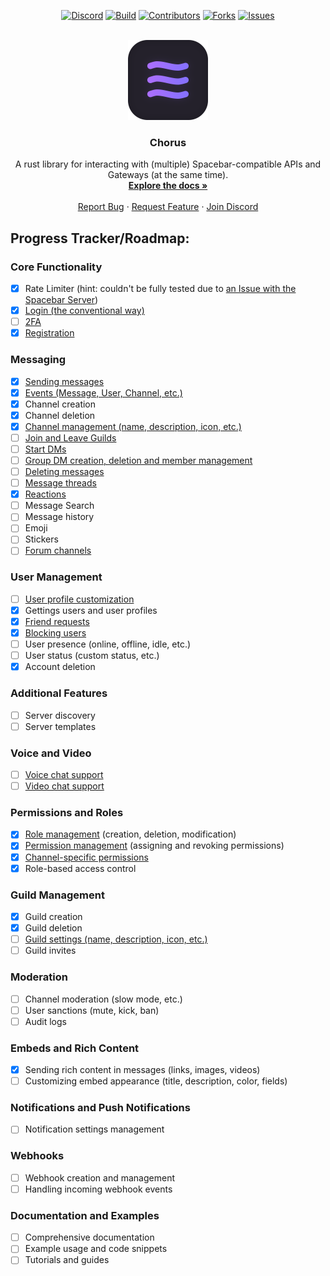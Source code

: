 <div align="center">

[![Discord]][Discord-invite]
[![Build][build-shield]][build-url]
[![Contributors][contributors-shield]][contributors-url]
[![Forks][forks-shield]][forks-url]
[![Issues][issues-shield]][issues-url]

</br>
<div align="center">
  <a href="https://github.com/polyphony-chat/chorus">
    <img src="https://raw.githubusercontent.com/polyphony-chat/design/main/branding/polyphony-chorus-round-8bit.png" alt="Logo" width="128" height="128">
  </a>

<h3 align="center">Chorus</h3>

  <p align="center">
    A rust library for interacting with (multiple) Spacebar-compatible APIs and Gateways (at the same time).
    <br />
    <a href="https://github.com/polyphony-chat/chorus"><strong>Explore the docs »</strong></a>
    <br />
    <br />
    <a href="https://github.com/polyphony-chat/chorus/issues">Report Bug</a>
    ·
    <a href="https://github.com/polyphony-chat/chorus/issues">Request Feature</a>
    ·
    <a href="https://discord.gg/8tKSC8wzDq">Join Discord</a>
  </p>
</div>

</div>

## Progress Tracker/Roadmap:
### Core Functionality
- [x] Rate Limiter (hint: couldn't be fully tested due to [an Issue with the Spacebar Server](https://github.com/spacebarchat/server/issues/1022))
- [x] [Login (the conventional way)](https://github.com/polyphony-chat/chorus/issues/1)
- [ ] [2FA](https://github.com/polyphony-chat/chorus/issues/40)
- [x] [Registration](https://github.com/polyphony-chat/chorus/issues/1)

### Messaging
- [x] [Sending messages](https://github.com/polyphony-chat/chorus/issues/23)
- [x] [Events (Message, User, Channel, etc.)](https://github.com/polyphony-chat/chorus/issues/51)
- [x] Channel creation
- [x] Channel deletion
- [x] [Channel management (name, description, icon, etc.)](https://github.com/polyphony-chat/chorus/issues/48)
- [ ] [Join and Leave Guilds](https://github.com/polyphony-chat/chorus/issues/45)
- [ ] [Start DMs](https://github.com/polyphony-chat/chorus/issues/45)
- [ ] [Group DM creation, deletion and member management](https://github.com/polyphony-chat/chorus/issues/89)
- [ ] [Deleting messages](https://github.com/polyphony-chat/chorus/issues/91)
- [ ] [Message threads](https://github.com/polyphony-chat/chorus/issues/90)
- [x] [Reactions](https://github.com/polyphony-chat/chorus/issues/85)
- [ ] Message Search
- [ ] Message history
- [ ] Emoji
- [ ] Stickers
- [ ] [Forum channels](https://github.com/polyphony-chat/chorus/issues/90)

### User Management
- [ ] [User profile customization](https://github.com/polyphony-chat/chorus/issues/41)
- [x] Gettings users and user profiles
- [x] [Friend requests](https://github.com/polyphony-chat/chorus/issues/92)
- [x] [Blocking users](https://github.com/polyphony-chat/chorus/issues/92)
- [ ] User presence (online, offline, idle, etc.)
- [ ] User status (custom status, etc.)
- [x] Account deletion

### Additional Features
- [ ] Server discovery
- [ ] Server templates

### Voice and Video
- [ ] [Voice chat support](https://github.com/polyphony-chat/chorus/issues/49)
- [ ] [Video chat support](https://github.com/polyphony-chat/chorus/issues/49)

### Permissions and Roles
- [x] [Role management](https://github.com/polyphony-chat/chorus/issues/46) (creation, deletion, modification)
- [x] [Permission management](https://github.com/polyphony-chat/chorus/issues/46) (assigning and revoking permissions)
- [x] [Channel-specific permissions](https://github.com/polyphony-chat/chorus/issues/88)
- [x] Role-based access control

### Guild Management
- [x] Guild creation
- [x] Guild deletion
- [ ] [Guild settings (name, description, icon, etc.)](https://github.com/polyphony-chat/chorus/issues/43)
- [ ] Guild invites

### Moderation
- [ ] Channel moderation (slow mode, etc.)
- [ ] User sanctions (mute, kick, ban)
- [ ] Audit logs

### Embeds and Rich Content
- [x] Sending rich content in messages (links, images, videos)
- [ ] Customizing embed appearance (title, description, color, fields)

### Notifications and Push Notifications
- [ ] Notification settings management

### Webhooks
- [ ] Webhook creation and management
- [ ] Handling incoming webhook events

### Documentation and Examples
- [ ] Comprehensive documentation
- [ ] Example usage and code snippets
- [ ] Tutorials and guides

[Rust]: https://img.shields.io/badge/Rust-orange?style=plastic&logo=rust
[Rust-url]: https://www.rust-lang.org/
[build-shield]: https://img.shields.io/github/actions/workflow/status/polyphony-chat/chorus/rust.yml?style=flat
[build-url]: https://github.com/polyphony-chat/chorus/blob/main/.github/workflows/rust.yml
[contributors-shield]: https://img.shields.io/github/contributors/polyphony-chat/chorus.svg?style=flat
[contributors-url]: https://github.com/polyphony-chat/chorus/graphs/contributors
[forks-shield]: https://img.shields.io/github/forks/polyphony-chat/chorus.svg?style=flat
[forks-url]: https://github.com/polyphony-chat/chorus/network/members
[stars-shield]: https://img.shields.io/github/stars/polyphony-chat/chorus.svg?style=flat
[stars-url]: https://github.com/polyphony-chat/chorus/stargazers
[issues-shield]: https://img.shields.io/github/issues/polyphony-chat/chorus.svg?style=flat
[issues-url]: https://github.com/polyphony-chat/chorus/issues
[license-shield]: https://img.shields.io/github/license/polyphony-chat/chorus.svg?style=f;at
[license-url]: https://github.com/polyphony-chat/chorus/blob/master/LICENSE
[Discord]: https://dcbadge.vercel.app/api/server/m3FpcapGDD?style=flat
[Discord-invite]: https://discord.com/invite/m3FpcapGDD
